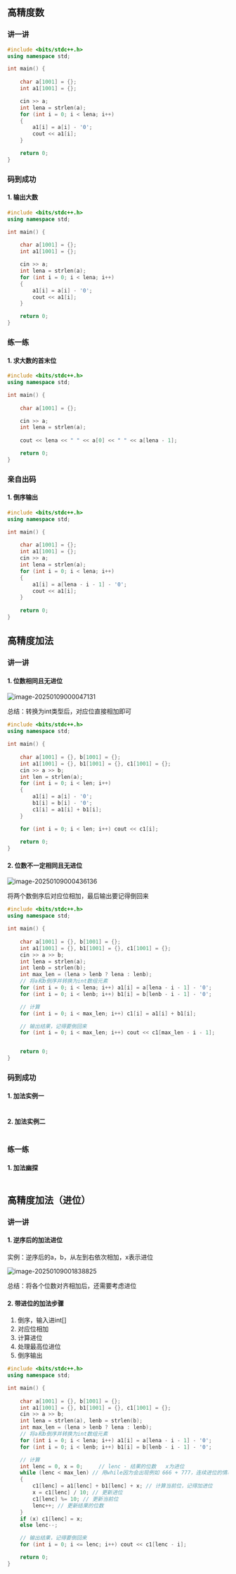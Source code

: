 ## 高精度数

### 讲一讲

```C++
#include <bits/stdc++.h>
using namespace std;

int main() {
	
	char a[1001] = {};
	int a1[1001] = {};

	cin >> a;
	int lena = strlen(a);
	for (int i = 0; i < lena; i++)
	{
		a1[i] = a[i] - '0';
		cout << a1[i];
	}

    return 0;
}
```



### 码到成功

#### 1. 输出大数

```C++
#include <bits/stdc++.h>
using namespace std;

int main() {
	
	char a[1001] = {};
	int a1[1001] = {};

	cin >> a;
	int lena = strlen(a);
	for (int i = 0; i < lena; i++)
	{
		a1[i] = a[i] - '0';
		cout << a1[i];
	}

    return 0;
}

```



### 练一练

#### 1. 求大数的首末位

```C++
#include <bits/stdc++.h>
using namespace std;

int main() {
	
	char a[1001] = {};

	cin >> a;
	int lena = strlen(a);
	
	cout << lena << " " << a[0] << " " << a[lena - 1];

    return 0;
}
```



### 亲自出码

#### 1. 倒序输出

```C++
#include <bits/stdc++.h>
using namespace std;

int main() {
	
	char a[1001] = {};
	int a1[1001] = {};
	cin >> a;
	int lena = strlen(a);
	for (int i = 0; i < lena; i++)
	{
		a1[i] = a[lena - i - 1] - '0';
		cout << a1[i];
	}
	
    return 0;
}

```



## 高精度加法

### 讲一讲

#### 1. 位数相同且无进位

![image-20250109000047131](image/Unit19%20%E9%AB%98%E7%B2%BE%E5%BA%A6%E5%8A%A0%E6%B3%95/image-20250109000047131.png)

总结：转换为int类型后，对应位直接相加即可

```C++
#include <bits/stdc++.h>
using namespace std;

int main() {
	
	char a[1001] = {}, b[1001] = {};
	int a1[1001] = {}, b1[1001] = {}, c1[1001] = {};
	cin >> a >> b;
	int len = strlen(a);
	for (int i = 0; i < len; i++)
	{
		a1[i] = a[i] - '0';
		b1[i] = b[i] - '0';
		c1[i] = a1[i] + b1[i];
	}

	for (int i = 0; i < len; i++) cout << c1[i];
	
    return 0;
}

```



#### 2. 位数不一定相同且无进位

![image-20250109000436136](image/Unit19%20%E9%AB%98%E7%B2%BE%E5%BA%A6%E5%8A%A0%E6%B3%95/image-20250109000436136.png)

将两个数倒序后对应位相加，最后输出要记得倒回来

```C++
#include <bits/stdc++.h>
using namespace std;

int main() {
	
	char a[1001] = {}, b[1001] = {};
	int a1[1001] = {}, b1[1001] = {}, c1[1001] = {};
	cin >> a >> b;
	int lena = strlen(a);
	int lenb = strlen(b);
	int max_len = (lena > lenb ? lena : lenb);
	// 将a和b倒序并转换为int数组元素
	for (int i = 0; i < lena; i++) a1[i] = a[lena - i - 1] - '0';
	for (int i = 0; i < lenb; i++) b1[i] = b[lenb - i - 1] - '0';

	// 计算
	for (int i = 0; i < max_len; i++) c1[i] = a1[i] + b1[i];

	// 输出结果，记得要倒回来
	for (int i = 0; i < max_len; i++) cout << c1[max_len - i - 1];


    return 0;
}

```



### 码到成功

#### 1. 加法实例一

```C++
```

#### 2. 加法实例二

```C++
```



### 练一练

#### 1. 加法幽探

```C++
```



## 高精度加法（进位）

### 讲一讲

#### 1. 逆序后的加法进位

实例：逆序后的a，b，从左到右依次相加，x表示进位

![image-20250109001838825](image/Unit19%20%E9%AB%98%E7%B2%BE%E5%BA%A6%E5%8A%A0%E6%B3%95/image-20250109001838825.png)

总结：将各个位数对齐相加后，还需要考虑进位

#### 2. 带进位的加法步骤

1. 倒序，输入进int[]
2. 对应位相加
3. 计算进位
4. 处理最高位进位
5. 倒序输出

```C++
#include <bits/stdc++.h>
using namespace std;

int main() {
	
	char a[1001] = {}, b[1001] = {};
	int a1[1001] = {}, b1[1001] = {}, c1[1001] = {};
	cin >> a >> b;
	int lena = strlen(a), lenb = strlen(b);
	int max_len = (lena > lenb ? lena : lenb);
	// 将a和b倒序并转换为int数组元素
	for (int i = 0; i < lena; i++) a1[i] = a[lena - i - 1] - '0';
	for (int i = 0; i < lenb; i++) b1[i] = b[lenb - i - 1] - '0';

	// 计算
	int lenc = 0, x = 0;     // lenc - 结果的位数   x为进位
	while (lenc < max_len) // 用while因为会出现例如 666 + 777，连续进位的情况
	{
		c1[lenc] = a1[lenc] + b1[lenc] + x; // 计算当前位，记得加进位
		x = c1[lenc] / 10; // 更新进位
		c1[lenc] %= 10; // 更新当前位
		lenc++; // 更新结果的位数
	}
	if (x) c1[lenc] = x;
	else lenc--;

	// 输出结果，记得要倒回来
	for (int i = 0; i <= lenc; i++) cout << c1[lenc - i];

    return 0;
}

```


